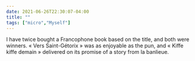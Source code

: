 ```yaml
---
date: 2021-06-26T22:30:07-04:00
title: ""
tags: ["micro","Myself"]
---
```

I have twice bought a Francophone book based on the title, and both were winners. « Vers Saint-Gétorix » was as enjoyable as the pun, and « Kiffe kiffe demain » delivered on its promise of a story from la banlieue.

